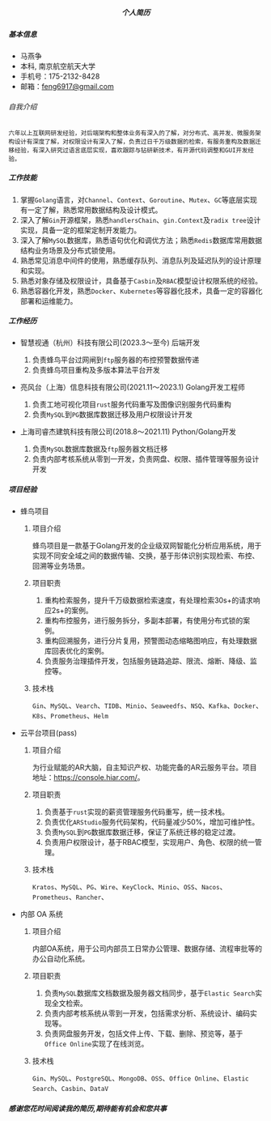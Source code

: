 <h5 align = "center">个人简历</h5>

##### 基本信息

- 马燕争
- 本科, 南京航空航天大学
- 手机号：175-2132-8428
- 邮箱：<feng6917@gmail.com>

###### 自我介绍

    六年以上互联网研发经验，对后端架构和整体业务有深入的了解，对分布式、高并发、微服务架构设计有深度了解，对权限设计有深入了解，负责过日千万级数据的检索，有服务重构及数据迁移经验，有深入研究过语言底层实现，喜欢跟踪与钻研新技术，有开源代码调整和GUI开发经验。

##### 工作技能

1. 掌握`Golang`语言，对`Channel`、`Context`、`Goroutine`、`Mutex`、`GC`等底层实现有一定了解，熟悉常用数据结构及设计模式。
2. 深入了解`Gin`开源框架，熟悉`handlersChain`、`gin.Context`及`radix tree`设计实现，具备一定的框架定制开发能力。
3. 深入了解`MySQL`数据库，熟悉语句优化和调优方法；熟悉`Redis`数据库常用数据结构业务场景及分布式锁使用。
4. 熟悉常见消息中间件的使用，熟悉缓存队列、消息队列及延迟队列的设计原理和实现。
5. 熟悉对象存储及权限设计，具备基于`Casbin`及`RBAC`模型设计权限系统的经验。
6. 熟悉容器化开发，熟悉`Docker`、`Kubernetes`等容器化技术，具备一定的容器化部署和运维能力。

##### 工作经历

- 智慧视通（杭州）科技有限公司(2023.3～至今) 后端开发
  1. 负责蜂鸟平台过网闸到`ftp`服务器的布控预警数据传递
  2. 负责蜂鸟项目重构及多版本算法平台开发  

- 亮风台（上海）信息科技有限公司(2021.11～2023.1) Golang开发工程师
  1. 负责工地可视化项目`rust`服务代码重写及图像识别服务代码重构
  2. 负责`MySQL`到`PG`数据库数据迁移及用户权限设计开发  
  
- 上海司睿杰建筑科技有限公司(2018.8～2021.11) Python/Golang开发
  1. 负责`MySQL`数据库数据及`ftp`服务器文档迁移
  2. 负责内部考核系统从零到一开发，负责网盘、权限、插件管理等服务设计开发

##### 项目经验

- 蜂鸟项目

    1. 项目介绍

        蜂鸟项目是一款基于Golang开发的企业级双网智能化分析应用系统，用于实现不同安全域之间的数据传输、交换，基于形体识别实现检索、布控、回溯等业务场景。

    2. 项目职责
        1. 重构检索服务，提升千万级数据检索速度，有处理检索30s+的请求响应2s+的案例。
        2. 重构布控服务，进行服务拆分，多副本部署，有使用分布式锁的案例。
        3. 重构回溯服务，进行分片复用，预警图动态缩略图响应，有处理数据库回表优化的案例。
        4. 负责服务治理插件开发，包括服务链路追踪、限流、熔断、降级、监控等。

    3. 技术栈

        `Gin`、`MySQL`、`Vearch`、`TIDB`、`Minio`、`Seaweedfs`、`NSQ`、`Kafka`、`Docker`、`K8s`、`Prometheus`、`Helm`

- 云平台项目(pass)

    1. 项目介绍

        为行业赋能的AR大脑，自主知识产权、功能完备的AR云服务平台。项目地址：<https://console.hiar.com/>。

    2. 项目职责
        1. 负责基于`rust`实现的薪资管理服务代码重写，统一技术栈。
        2. 负责优化`ARStudio`服务代码架构，代码量减少50%，增加可维护性。
        3. 负责`MySQL`到`PG`数据库数据迁移，保证了系统迁移的稳定过渡。
        4. 负责用户权限设计，基于RBAC模型，实现用户、角色、权限的统一管理。

    3. 技术栈

        `Kratos`、`MySQL`、`PG`、`Wire`、`KeyClock`、`Minio`、`OSS`、`Nacos`、`Prometheus`、`Rancher`、

- 内部 OA 系统
    1. 项目介绍

        内部OA系统，用于公司内部员工日常办公管理、数据存储、流程审批等的办公自动化系统。

    2. 项目职责
        1. 负责`MySQL`数据库文档数据及服务器文档同步，基于`Elastic Search`实现全文检索。
        2. 负责内部考核系统从零到一开发，包括需求分析、系统设计、编码实现等。
        3. 负责网盘服务开发，包括文件上传、下载、删除、预览等，基于`Office Online`实现了在线浏览。

    3. 技术栈

        `Gin`、`MySQL`、`PostgreSQL`、`MongoDB`、`OSS`、`Office Online`、`Elastic Search`、`Casbin`、`DataV`

##### 感谢您花时间阅读我的简历,期待能有机会和您共事
